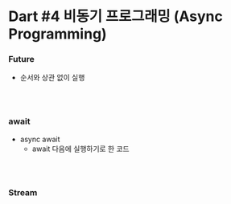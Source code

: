 # Dart #4 비동기 프로그래밍 (Async Programming)

### Future

- 순서와 상관 없이 실행

```dart
```

<br>

### await

- async await
    - await 다음에 실행하기로 한 코드

```dart
```

<br>

### Stream

```dart
```